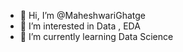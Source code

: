 - 👋 Hi, I’m @MaheshwariGhatge
- 👀 I’m interested in Data , EDA
- 🌱 I’m currently learning Data Science

<!---
MaheshwariGhatge/MaheshwariGhatge is a ✨ special ✨ repository because its `README.md` (this file) appears on your GitHub profile.
You can click the Preview link to take a look at your changes.
--->
